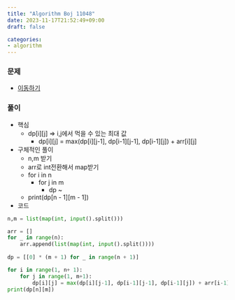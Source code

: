 ```yaml
---
title: "Algorithm Boj 11048"
date: 2023-11-17T21:52:49+09:00
draft: false

categories:
- algorithm
---
```


### 문제
- [이동하기](https://www.acmicpc.net/problem/11048)

### 풀이
- 핵심
    - dp[i][j] => i,j에서 먹을 수 있는 최대 값
        - dp[i][j] = max(dp[i][j-1], dp[i-1][j-1], dp[i-1][j]) + arr[i][j]
- 구체적인 풀이
    - n,m 받기
    - arr로 int전환해서 map받기
    - for i in n
        - for j in m
            - dp ~
    - print(dp[n - 1][m - 1])
- 코드
```python
n,m = list(map(int, input().split()))

arr = []
for _ in range(n):
    arr.append(list(map(int, input().split())))
    
dp = [[0] * (m + 1) for _ in range(n + 1)]

for i in range(1, n+ 1):
    for j in range(1, m+1):
        dp[i][j] = max(dp[i][j-1], dp[i-1][j-1], dp[i-1][j]) + arr[i-1][j-1]
print(dp[n][m])
```
    

